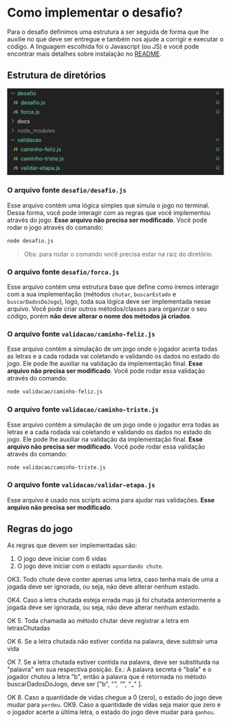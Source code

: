 # Como implementar o desafio?

Para o desafio definimos uma estrutura a ser seguida de forma que lhe auxilie no que deve ser entregue e também nos ajude a corrigir e executar o código. A linguagem escolhida foi o Javascript (ou JS) e você pode encontrar mais detalhes sobre instalação no [README](../README.md).

## Estrutura de diretórios

![estrutura de diretórios](./estrutura.jpeg)

### O arquivo fonte `desafio/desafio.js`

Esse arquivo contém uma lógica simples que simula o jogo no terminal. Dessa forma, você pode interagir com as regras que você implementou através do jogo. **Esse arquivo não precisa ser modificado**.
Você pode rodar o jogo através do comando:
```bash
node desafio.js
```
> Obs: para rodar o comando você precisa estar na raiz do diretório.

### O arquivo fonte `desafio/forca.js`
Esse arquivo contém uma estrutura base que define como iremos interagir com a sua implementação (métodos `chutar`, `buscarEstado` e `buscarDadosDoJogo`), logo, toda sua lógica deve ser implementada nesse arquivo. Você pode criar outros métodos/classes para organizar o seu código, porém **não deve alterar o nome dos métodos já criados**.

### O arquivo fonte `validacao/caminho-feliz.js`
Esse arquivo contém a simulação de um jogo onde o jogador acerta todas as letras e a cada rodada vai coletando e validando os dados no estado do jogo. Ele pode lhe auxiliar na validação da implementação final. **Esse arquivo não precisa ser modificado**.
Você pode rodar essa validação através do comando:
```bash
node validacao/caminho-feliz.js
```

### O arquivo fonte `validacao/caminho-triste.js`
Esse arquivo contém a simulação de um jogo onde o jogador erra todas as letras e a cada rodada vai coletando e validando os dados no estado do jogo. Ele pode lhe auxiliar na validação da implementação final. **Esse arquivo não precisa ser modificado**.
Você pode rodar essa validação através do comando:
```bash
node validacao/caminho-triste.js
```
### O arquivo fonte `validacao/validar-etapa.js`
Esse arquivo é usado nos scripts acima para ajudar nas validações.
**Esse arquivo não precisa ser modificado**.

## Regras do jogo

As regras que devem ser implementadas são:

1. O jogo deve iniciar com 6 vidas
2. O jogo deve iniciar com o estado `aguardando chute`.

OK3. Todo chute deve conter apenas uma letra, caso tenha mais de uma a jogada deve ser ignorada, ou seja, não deve alterar nenhum estado.

OK4. Caso a letra chutada esteja errada mas já foi chutada anteriormente a jogada deve ser ignorada, ou seja, não deve alterar nenhum estado.

OK 5. Toda chamada ao método chutar deve registrar a letra em letrasChutadas

OK 6. Se a letra chutada não estiver contida na palavra, deve subtrair uma vida

OK 7. Se a letra chutada estiver contida na palavra, deve ser substituida na "palavra" em sua respectiva posição. 
Ex.: A palavra secreta é "bala" e o jogador chutou a letra "b", então a palavra que é retornada no método buscarDadosDoJogo, deve ser ["b", "_", "_", "_" ].

OK 8. Caso a quantidade de vidas chegue a 0 (zero), o estado do jogo deve mudar para `perdeu`.
OK9. Caso a quantidade de vidas seja maior que zero e o jogador acerte a última letra, o estado do jogo deve mudar para `ganhou`.
